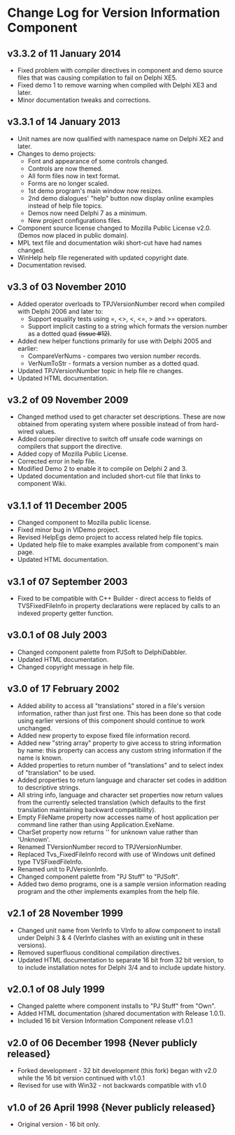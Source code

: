 # Change Log for Version Information Component

## v3.3.2 of 11 January 2014

+ Fixed problem with compiler directives in component and demo source files that was causing compilation to fail on Delphi XE5.
+ Fixed demo 1 to remove warning when compiled with Delphi XE3 and later.
+ Minor documentation tweaks and corrections.

## v3.3.1 of 14 January 2013

+ Unit names are now qualified with namespace name on Delphi XE2 and later.
+ Changes to demo projects:
  + Font and appearance of some controls changed.
  + Controls are now themed.
  + All form files now in text format.
  + Forms are no longer scaled.
  + 1st demo program's main window now resizes.
  + 2nd demo dialogues' "help" button now display online examples instead of help file topics.
  + Demos now need Delphi 7 as a minimum.
  + New project configurations files.
+ Component source license changed to Mozilla Public License v2.0. (Demos now placed in public domain).
+ MPL text file and documentation wiki short-cut have had names changed.
+ WinHelp help file regenerated with updated copyright date.
+ Documentation revised.

## v3.3 of 03 November 2010

+ Added operator overloads to TPJVersionNumber record when compiled with Delphi 2006 and later to:
  + Support equality tests using =, <>, <, <=, > and >= operators.
  + Support implicit casting to a string which formats the version number as a dotted quad ~~(issue #12)~~.
+ Added new helper functions primarily for use with Delphi 2005 and earlier:
  + CompareVerNums - compares two version number records.
  + VerNumToStr - formats a version number as a dotted quad.
+ Updated TPJVersionNumber topic in help file re changes.
+ Updated HTML documentation.

## v3.2 of 09 November 2009

+ Changed method used to get character set descriptions. These are now obtained from operating system where possible instead of from hard-wired values.
+ Added compiler directive to switch off unsafe code warnings on compilers that support the directive.
+ Added copy of Mozilla Public License.
+ Corrected error in help file.
+ Modified Demo 2 to enable it to compile on Delphi 2 and 3.
+ Updated documentation and included short-cut file that links to component Wiki.

## v3.1.1 of 11 December 2005

+ Changed component to Mozilla public license.
+ Fixed minor bug in VIDemo project.
+ Revised HelpEgs demo project to access related help file topics.
+ Updated help file to make examples available from component's main page.
+ Updated HTML documentation.

## v3.1 of 07 September 2003

+ Fixed to be compatible with C++ Builder - direct access to fields of TVSFixedFileInfo in property declarations were replaced by calls to an indexed property getter function.

## v3.0.1 of 08 July 2003

+ Changed component palette from PJSoft to DelphiDabbler.
+ Updated HTML documentation.
+ Changed copyright message in help file.

## v3.0 of 17 February 2002

+ Added ability to access all "translations" stored in a file's version information, rather than just first one. This has been done so that code using earlier versions of this component should continue to work unchanged.
+ Added new property to expose fixed file information record.
+ Added new "string array" property to give access to string information by name: this property can access any custom string information if the name is known.
+ Added properties to return number of "translations" and to select index of "translation" to be used.
+ Added properties to return language and character set codes in addition to descriptive strings.
+ All string info, language and character set properties now return values from the currently selected translation (which defaults to the first translation maintaining backward compatibility).
+ Empty FileName property now accesses name of host application per command line rather than using Application.ExeName.
+ CharSet property now returns '' for unknown value rather than 'Unknown'.
+ Renamed TVersionNumber record to TPJVersionNumber.
+ Replaced Tvs_FixedFileInfo record with use of Windows unit defined type TVSFixedFileInfo.
+ Renamed unit to PJVersionInfo.
+ Changed component palette from "PJ Stuff" to "PJSoft".
+ Added two demo programs, one is a sample version information reading program and the other implements examples from the help file.

## v2.1 of 28 November 1999

+ Changed unit name from VerInfo to VInfo to allow component to install under Delphi 3 & 4 (VerInfo clashes with an existing unit in these versions).
+ Removed superfluous conditional compilation directives.
+ Updated HTML documentation to separate 16 bit from 32 bit version, to to include installation notes for Delphi 3/4 and to include update history.

## v2.0.1 of 08 July 1999

+ Changed palette where component installs to "PJ Stuff" from "Own".
+ Added HTML documentation (shared documentation with Release 1.0.1).
+ Included 16 bit Version Information Component release v1.0.1

## v2.0 of 06 December 1998 {Never publicly released}

+ Forked development - 32 bit development (this fork) began with v2.0 while the 16 bit version continued with v1.0.1
+ Revised for use with Win32 - not backwards compatible with v1.0

## v1.0 of 26 April 1998 {Never publicly released}

+ Original version - 16 bit only.
